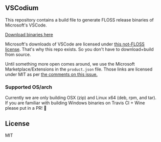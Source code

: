 ## VSCodium

This repository contains a build file to generate FLOSS release binaries of Microsoft's VSCode.

[Download binaries here](https://github.com/VSCodium/vscodium/releases)

Microsoft's downloads of VSCode are licensed under [this not-FLOSS license](https://code.visualstudio.com/license). That's why this repo exists. So you don't have to download+build from source.

Until something more open comes around, we use the Microsoft Marketplace/Extensions in the `product.json` file. Those links are licensed under MIT as per [the comments on this issue.](https://github.com/Microsoft/vscode/issues/31168#issuecomment-317319063)

### Supported OS/arch
Currently we are only building OSX (zip) and Linux x64 (deb, rpm, and tar). If you are familiar with building Windows binaries on Travis CI + Wine please put in a PR! :blue_heart:

## License
MIT